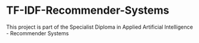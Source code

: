 # TF-IDF-Recommender-Systems

This project is part of the Specialist Diploma in Applied Artificial Intelligence - Recommender Systems
